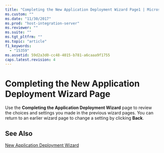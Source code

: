 ```yaml
---
title: "Completing the New Application Deployment Wizard Page1 | Microsoft Docs"
ms.custom: ""
ms.date: "11/30/2017"
ms.prod: "host-integration-server"
ms.reviewer: ""
ms.suite: ""
ms.tgt_pltfrm: ""
ms.topic: "article"
f1_keywords: 
  - "15359"
ms.assetid: 59d2a3d0-cc48-4015-b781-a6caaa9f1755
caps.latest.revision: 4
---
```

# Completing the New Application Deployment Wizard Page
Use the **Completing the Application Deployment Wizard** page to review the choices and settings you made in the previous wizard pages. You can return to an earlier wizard page to change a setting by clicking **Back**.  
  
## See Also  
 [New Application Deployment Wizard](../HIS2010/new-application-deployment-wizard2.md)
